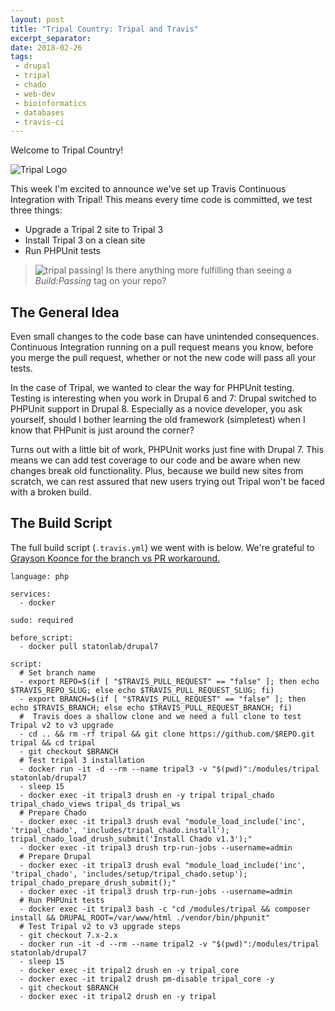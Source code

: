 ```yaml
---
layout: post
title: "Tripal Country: Tripal and Travis"
excerpt_separator: 
date: 2018-02-26
tags: 
 - drupal
 - tripal
 - chado
 - web-dev
 - bioinformatics
 - databases
 - travis-ci
---
```


Welcome to Tripal Country!

![Tripal Logo](/gatsby_profile/img/TripalLogo_dark.png)

This week I'm excited to announce we've set up Travis Continuous Integration with Tripal!  This means every time code is committed, we test three things:

* Upgrade a Tripal 2 site to Tripal 3
* Install Tripal 3 on a clean site
* Run PHPUnit tests



>![tripal passing!](/gatsby_profile/img/tripal/tripal_passing.png)
>Is there anything more fulfilling than seeing a *Build:Passing* tag on your repo?


## The General Idea

Even small changes to the code base can have unintended consequences.  Continuous Integration running on a pull request means you know, before you merge the pull request, whether or not the new code will pass all your tests.  

In the case of Tripal, we wanted to clear the way for PHPUnit testing.  Testing is interesting when you work in Drupal 6 and 7: Drupal switched to PHPUnit support in Drupal 8.  Especially as a novice developer, you ask yourself, should I bother learning the old framework (simpletest) when I know that PHPunit is just around the corner?

Turns out with a little bit of work, PHPUnit works just fine with Drupal 7.  This means we can add test coverage to our code and be aware when new changes break old functionality.  Plus, because we build new sites from scratch, we can rest assured that new users trying out Tripal won't be faced with a broken build.


## The Build Script

The full build script (`.travis.yml`) we went with is below.  We're grateful to [Grayson Koonce for the branch vs PR workaround.](https://graysonkoonce.com/getting-the-current-branch-name-during-a-pull-request-in-travis-ci/)





```
language: php

services:
  - docker

sudo: required

before_script:
  - docker pull statonlab/drupal7

script:
  # Set branch name
  - export REPO=$(if [ "$TRAVIS_PULL_REQUEST" == "false" ]; then echo $TRAVIS_REPO_SLUG; else echo $TRAVIS_PULL_REQUEST_SLUG; fi)
  - export BRANCH=$(if [ "$TRAVIS_PULL_REQUEST" == "false" ]; then echo $TRAVIS_BRANCH; else echo $TRAVIS_PULL_REQUEST_BRANCH; fi)
  #  Travis does a shallow clone and we need a full clone to test Tripal v2 to v3 upgrade
  - cd .. && rm -rf tripal && git clone https://github.com/$REPO.git tripal && cd tripal
  - git checkout $BRANCH
  # Test tripal 3 installation
  - docker run -it -d --rm --name tripal3 -v "$(pwd)":/modules/tripal statonlab/drupal7
  - sleep 15
  - docker exec -it tripal3 drush en -y tripal tripal_chado tripal_chado_views tripal_ds tripal_ws
  # Prepare Chado
  - docker exec -it tripal3 drush eval "module_load_include('inc', 'tripal_chado', 'includes/tripal_chado.install'); tripal_chado_load_drush_submit('Install Chado v1.3');"
  - docker exec -it tripal3 drush trp-run-jobs --username=admin
  # Prepare Drupal
  - docker exec -it tripal3 drush eval "module_load_include('inc', 'tripal_chado', 'includes/setup/tripal_chado.setup'); tripal_chado_prepare_drush_submit();"
  - docker exec -it tripal3 drush trp-run-jobs --username=admin
  # Run PHPUnit tests
  - docker exec -it tripal3 bash -c "cd /modules/tripal && composer install && DRUPAL_ROOT=/var/www/html ./vendor/bin/phpunit"
  # Test Tripal v2 to v3 upgrade steps
  - git checkout 7.x-2.x
  - docker run -it -d --rm --name tripal2 -v "$(pwd)":/modules/tripal statonlab/drupal7
  - sleep 15
  - docker exec -it tripal2 drush en -y tripal_core
  - docker exec -it tripal2 drush pm-disable tripal_core -y
  - git checkout $BRANCH
  - docker exec -it tripal2 drush en -y tripal
```